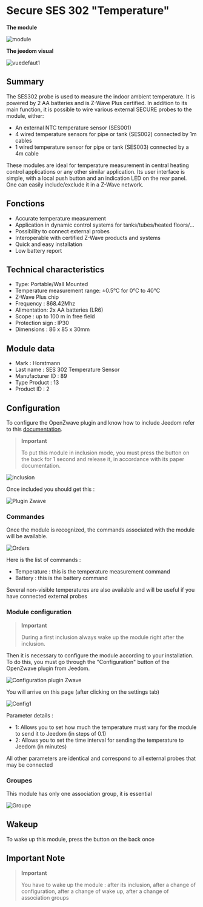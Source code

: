 # Secure SES 302 "Temperature"

**The module**

![module](images/secure.ses302/module.jpg)

**The jeedom visual**

![vuedefaut1](images/secure.ses302/vuedefaut1.jpg)

## Summary

The SES302 probe is used to measure the indoor ambient temperature. It is powered by 2 AA batteries and is Z-Wave Plus certified. In addition to its main function, it is possible to wire various external SECURE probes to the module, either:

-   An external NTC temperature sensor (SES001)
-   4 wired temperature sensors for pipe or tank (SES002) connected by 1m cables
-   1 wired temperature sensor for pipe or tank (SES003) connected by a 4m cable

These modules are ideal for temperature measurement in central heating control applications or any other similar application. Its user interface is simple, with a local push button and an indication LED on the rear panel. One can easily include/exclude it in a Z-Wave network.

## Fonctions

-   Accurate temperature measurement
-   Application in dynamic control systems for tanks/tubes/heated floors/…​
-   Possibility to connect external probes
-   Interoperable with certified Z-Wave products and systems
-   Quick and easy installation
-   Low battery report

## Technical characteristics

-   Type: Portable/Wall Mounted
-   Temperature measurement range: ±0.5°C for 0°C to 40°C
-   Z-Wave Plus chip
-   Frequency : 868.42Mhz
-   Alimentation: 2x AA batteries (LR6)
-   Scope : up to 100 m in free field
-   Protection sign : IP30
-   Dimensions : 86 x 85 x 30mm

## Module data

-   Mark : Horstmann
-   Last name : SES 302 Temperature Sensor
-   Manufacturer ID : 89
-   Type Product : 13
-   Product ID : 2

## Configuration

To configure the OpenZwave plugin and know how to include Jeedom refer to this [documentation](https://doc.jeedom.com/en_US/plugins/automation%20protocol/openzwave/).

> **Important**
>
> To put this module in inclusion mode, you must press the button on the back for 1 second and release it, in accordance with its paper documentation.

![inclusion](images/secure.ses302/inclusion.jpg)

Once included you should get this :

![Plugin Zwave](images/secure.ses302/information.jpg)

### Commandes

Once the module is recognized, the commands associated with the module will be available.

![Orders](images/secure.ses302/commandes.jpg)

Here is the list of commands :

-   Temperature : this is the temperature measurement command
-   Battery : this is the battery command

Several non-visible temperatures are also available and will be useful if you have connected external probes

### Module configuration

> **Important**
>
> During a first inclusion always wake up the module right after the inclusion.

Then it is necessary to configure the module according to your installation. To do this, you must go through the "Configuration" button of the OpenZwave plugin from Jeedom.

![Configuration plugin Zwave](images/plugin/bouton_configuration.jpg)

You will arrive on this page (after clicking on the settings tab)

![Config1](images/secure.ses302/config1.jpg)

Parameter details :

-   1: Allows you to set how much the temperature must vary for the module to send it to Jeedom (in steps of 0.1)
-   2: Allows you to set the time interval for sending the temperature to Jeedom (in minutes)

All other parameters are identical and correspond to all external probes that may be connected

### Groupes

This module has only one association group, it is essential

![Groupe](images/secure.ses302/groupe.jpg)

## Wakeup

To wake up this module, press the button on the back once

## Important Note

> **Important**
>
> You have to wake up the module : after its inclusion, after a change of configuration, after a change of wake up, after a change of association groups
